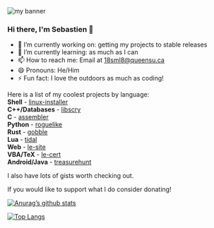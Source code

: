 <img src="https://user-images.githubusercontent.com/60635017/129642869-8c68ccfe-555f-425f-bea0-438e5a47c949.png" alt="my banner">

### Hi there, I'm Sebastien 👋

- 🔭 I’m currently working on: getting my projects to stable releases
- 🌱 I’m currently learning: as much as I can
- 📫 How to reach me: Email at 18sml8@queensu.ca
- 😄 Pronouns: He/Him
- ⚡ Fun fact: I love the outdoors as much as coding!

Here is a list of my coolest projects by language:  
**Shell** - [linux-installer](https://github.com/EmperorPenguin18/linux-installer)  
**C++/Databases** - [libscry](https://github.com/EmperorPenguin18/libscry)  
**C** - [assembler](https://github.com/EmperorPenguin18/assembler)  
**Python** - [roguelike](https://github.com/EmperorPenguin18/roguelike)  
**Rust** - [gobble](https://github.com/EmperorPenguin18/gobble)  
**Lua** - [tidal](https://github.com/EmperorPenguin18/tidal)  
**Web** - [le-site](https://github.com/EmperorPenguin18/le-site)  
**VBA/TeX** - [le-cert](https://github.com/EmperorPenguin18/le-cert)  
**Android/Java** - [treasurehunt](https://github.com/EmperorPenguin18/treasurehunt)  

I also have lots of gists worth checking out.

If you would like to support what I do consider donating!

[![Anurag’s github stats](https://github-readme-stats.vercel.app/api?username=EmperorPenguin18)](https://github.com/EmperorPenguin18)

[![Top Langs](https://github-readme-stats.vercel.app/api/top-langs/?username=EmperorPenguin18&layout=compact)](https://github.com/EmperorPenguin18)
